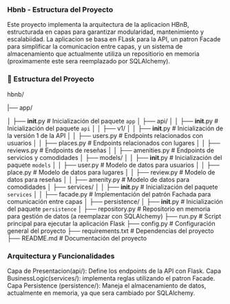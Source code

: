 ### Hbnb - Estructura del Proyecto

Este proyecto implementa la arquitectura de la aplicacion HBnB, estructurada en capas para garantizar modularidad, mantenimiento y escalabiidad. La aplicacion se basa en FLask para la API, un patron Facade para simplificar la comunicacion entre capas, y un sistema de almacenamiento que actualmente utiliza un repositiorio en memoria (proximamente este sera reemplazado por SQLAlchemy).

### 📂 Estructura del Proyecto

hbnb/

|── app/

│   ├── __init__.py             # Inicialización del paquete `app`
│   ├── api/
│   │   ├── __init__.py         # Inicialización del paquete `api`
│   │   ├── v1/
│   │       ├── __init__.py     # Inicialización de la versión 1 de la API
│   │       ├── users.py        # Endpoints relacionados con usuarios
│   │       ├── places.py       # Endpoints relacionados con lugares
│   │       ├── reviews.py      # Endpoints de reseñas
│   │       ├── amenities.py    # Endpoints de servicios y comodidades
│   ├── models/
│   │   ├── __init__.py         # Inicialización del paquete `models`
│   │   ├── user.py             # Modelo de datos para usuarios
│   │   ├── place.py            # Modelo de datos para lugares
│   │   ├── review.py           # Modelo de datos para reseñas
│   │   ├── amenity.py          # Modelo de datos para comodidades
│   ├── services/
│   │   ├── __init__.py         # Inicialización del paquete `services`
│   │   ├── facade.py           # Implementación del patrón Fachada para comunicación entre capas
│   ├── persistence/
│       ├── __init__.py         # Inicialización del paquete `persistence`
│       ├── repository.py       # Repositorio en memoria para gestión de datos (a reemplazar con SQLAlchemy)
├── run.py                      # Script principal para ejecutar la aplicación Flask
├── config.py                    # Configuración general del proyecto
├── requirements.txt             # Dependencias del proyecto
├── README.md                    # Documentación del proyecto

### Arquitectura y Funcionalidades

Capa de Presentacion(api/): Define los endpoints de la API con Flask.
Capa BusinessLogic(services/): implementa reglas utilizando el patron Facade.
Capa Persistence (persistence/): Maneja el almacenamiento de datos, actualmente en memoria, ya que sera cambiado por SQLAlchemy.
